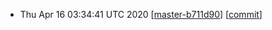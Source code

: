 * Thu Apr 16 03:34:41 UTC 2020 [[master-b711d90](https://github.com/trees-and-airlines/pokitycoon/tree/master/releases/master-b711d90/index.html)] [[commit](https://github.com/trees-and-airlines/pokitycoon/commit/b711d90f5d24811ff77530ed611ba0f1fc8f37b8)]
